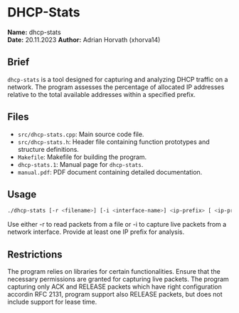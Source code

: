 # DHCP-Stats

**Name:** dhcp-stats  
**Date:** 20.11.2023 
**Author:** Adrian Horvath (xhorva14)

## Brief

`dhcp-stats` is a tool designed for capturing and analyzing DHCP traffic on a network. The program assesses the percentage of allocated IP addresses relative to the total available addresses within a specified prefix.

## Files

- `src/dhcp-stats.cpp`: Main source code file.
- `src/dhcp-stats.h`: Header file containing function prototypes and structure definitions.
- `Makefile`: Makefile for building the program.
- `dhcp-stats.1`: Manual page for `dhcp-stats`.
- `manual.pdf`: PDF document containing detailed documentation.

## Usage

```bash
./dhcp-stats [-r <filename>] [-i <interface-name>] <ip-prefix> [ <ip-prefix> [ ... ] ]
```

Use either -r to read packets from a file or -i to capture live packets from a network interface.
Provide at least one IP prefix for analysis.

## Restrictions

The program relies on libraries for certain functionalities.
Ensure that the necessary permissions are granted for capturing live packets.
The program capturing only ACK and RELEASE packets which have right configuration accordin RFC 2131, program support also RELEASE packets, but does not include support for lease time.
